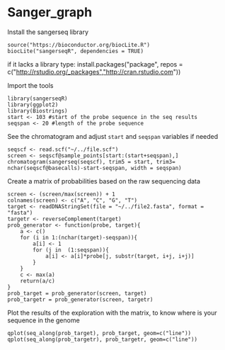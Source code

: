 # Sanger_graph
Install the sangerseq library 
```
source("https://bioconductor.org/biocLite.R")
biocLite("sangerseqR", dependencies = TRUE)
```
if it lacks a library type: install.packages("package", repos = c("http://rstudio.org/_packages","http://cran.rstudio.com"))

Import the tools
```
library(sangerseqR)
library(ggplot2)
library(Biostrings)
start <- 103 #start of the probe sequence in the seq results
seqspan <- 20 #length of the probe sequence
```

See the chromatogram and adjust `start` and `seqspan` variables if needed 
```
seqscf <- read.scf("~/../file.scf")
screen <- seqscf@sample_points[start:(start+seqspan),]
chromatogram(sangerseq(seqscf), trim5 = start, trim3= nchar(seqscf@basecalls)-start-seqspan, width = seqspan)
```


Create a matrix of probabilities based on the raw sequencing data
```
screen <- (screen/max(screen)) + 1
colnames(screen) <- c("A", "C", "G", "T")
target <- readDNAStringSet(file = "~/../file2.fasta", format = "fasta") 
targetr <- reverseComplement(target)
prob_generator <- function(probe, target){
	a <- c()
	for (i in 1:(nchar(target)-seqspan)){
		a[i] <- 1
		for (j in  (1:seqspan)){
			a[i] <- a[i]*probe[j, substr(target, i+j, i+j)]
		}
	}
	c <- max(a)
	return(a/c)
}
prob_target = prob_generator(screen, target)
prob_targetr = prob_generator(screen, targetr)
```

Plot the results of the exploration with the matrix, to know where is your sequence in the genome
```
qplot(seq_along(prob_target), prob_target, geom=c("line"))
qplot(seq_along(prob_targetr), prob_targetr, geom=c("line"))
```

